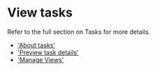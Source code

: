 # View tasks

Refer to the full section on Tasks for more details.

- ['About tasks'](../../tasks/about-tasks.md)
- ['Preview task details'](../../tasks/preview-task-details/Preview-tasks.md)
- ['Manage Views'](../../tasks/manage-views.md)
